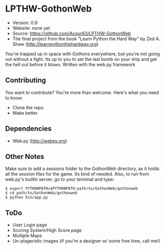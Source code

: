 LPTHW-GothonWeb
===============

* Version: 0.9
* Website: none yet
* Source: https://github.com/Acour83/LPTHW-GothonWeb
* The final project from the book "Learn Python the Hard Way" by Zed A. Shaw (http://learnpythonthehardway.org)

You're trapped up in space with Gothons everywhere, but you're not going out without a fight. Its up to you to set the last bomb on your ship and get the hell out before it blows.
Written with the web.py framework

## Contributing
You want to contribute? You're more than welcome. Here's what you need to know:
- Clone the repo.
- Make better.

## Dependencies
- Web.py (http://webpy.org)

## Other Notes    
Make sure to add a sessions folder to the GothonWeb directory, as it holds all the session files for the game. Its kind of needed.
Also, to run from web.py's builtin server, go to your terminal and type:

    $ export PYTHONPATH=$PYTHONPATH:path/to/GothonWeb/gothonweb
    $ cd path/to/GothonWeb/gothonweb
    $ python bin/app.py
    
## ToDo
- User Login page
- Scoring System/High Score page
- Multiple Maps
- Un-plageristic images (if you're a designer w/ some free time, call me!)